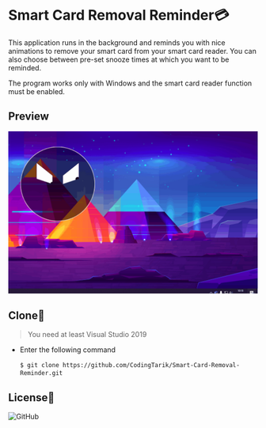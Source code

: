 # Smart Card Removal Reminder💳
This application runs in the background and reminds you with nice animations to remove your smart card from your smart card reader. You can also choose between pre-set snooze times at which you want to be reminded.

The program works only with Windows and the smart card reader function must be enabled.

## Preview
![](Assets/smart.gif)

## Clone🔄
> You need at least Visual Studio 2019

- Enter the following command
  
  ```shell
  $ git clone https://github.com/CodingTarik/Smart-Card-Removal-Reminder.git
  ```
## License📜
![GitHub](https://img.shields.io/github/license/CodingTarik/Smart-Card-Removal-Reminder)
